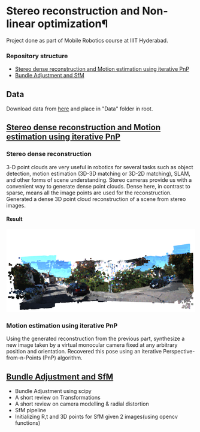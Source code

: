 # Stereo reconstruction and Non-linear optimization¶
Project done as part of Mobile Robotics course at IIIT Hyderabad.

### Repository structure
* [Stereo dense reconstruction and Motion estimation using iterative PnP](https://github.com/avani17101/Stereo-reconstruction-and-Non-linear-optimization/blob/main/Project_2_spacex_partA.ipynb)
* [Bundle Adjustment and SfM](https://github.com/avani17101/Stereo-reconstruction-and-Non-linear-optimization/blob/main/partB.ipynb)

## Data
Download data from 
[here](https://github.com/avani17101/Stereo-reconstruction-and-Non-linear-optimization.git)
and place in "Data" folder in root.

## [Stereo dense reconstruction and Motion estimation using iterative PnP](https://github.com/avani17101/Stereo-reconstruction-and-Non-linear-optimization/blob/main/Project_2_spacex_partA.ipynb)
### Stereo dense reconstruction
3-D point clouds are very useful in robotics for several tasks such as object detection, motion estimation (3D-3D matching or 3D-2D matching), SLAM, and other forms of scene understanding. Stereo cameras provide us with a convenient way to generate dense point clouds. Dense here, in contrast to sparse, means all the image points are used for the reconstruction. 
Generated a dense 3D point cloud reconstruction of a scene from stereo images.
#### Result
![res](./outs/stereo_recons.png)

### Motion estimation using iterative PnP
Using the generated reconstruction from the previous part, synthesize a new image taken by a virtual monocular camera fixed at any arbitrary position and orientation. 
Recovered this pose using an iterative Perspective-from-n-Points (PnP) algorithm.

## [Bundle Adjustment and SfM](https://github.com/avani17101/Stereo-reconstruction-and-Non-linear-optimization/blob/main/partB.ipynb)
* Bundle Adjustment using scipy
* A short review on Transformations
* A short review on camera modelling & radial distortion
* SfM pipeline 
* Initializing R,t and 3D points for SfM given 2 images(using opencv functions)

